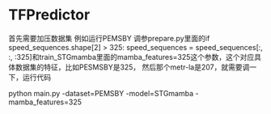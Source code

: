 # TFPredictor
首先需要加压数据集
例如运行PEMSBY
调参prepare.py里面的if speed_sequences.shape[2] > 325:
        speed_sequences = speed_sequences[:, :, :325]和train_STGmamba里面的mamba_features=325这个参数，这个对应具体数据集的特征，比如PESMSBY是325，
  然后那个metr-la是207，就需要调一下，运行代码 
  
  python main.py -dataset=PEMSBY -model=STGmamba -mamba_features=325 
